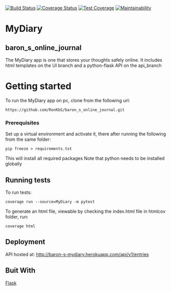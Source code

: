 [![Build Status](https://travis-ci.com/RonKbS/baron_s_online_journal.svg?branch=api_feature)](https://travis-ci.com/RonKbS/baron_s_online_journal)
[![Coverage Status](https://coveralls.io/repos/github/RonKbS/baron_s_online_journal/badge.svg)](https://coveralls.io/github/RonKbS/baron_s_online_journal)
[![Test Coverage](https://api.codeclimate.com/v1/badges/a99a88d28ad37a79dbf6/test_coverage)](https://codeclimate.com/github/codeclimate/codeclimate/test_coverage)
[![Maintainability](https://api.codeclimate.com/v1/badges/8f742ab7eebfdcf3af26/maintainability)](https://codeclimate.com/github/RonKbS/baron_s_online_journal/maintainability)

# MyDiary

## baron_s_online_journal

The MyDiary app is one that stores your thoughts safely online. It includes html templates on the 
UI branch and a python-flask API on the api_branch

# Getting started

To run the MyDiary app on pc, clone from the following url:
````
https://github.com/RonKbS/baron_s_online_journal.git
````

### Prerequisites

Set up a virtual environment and activate it, there after running the following from the same folder:
````
pip freeze > requirements.txt
````
This will install all required packages
Note that python needs to be installed globally

## Running tests

To run tests:
```
coverage run --source=MyDiary -m pytest
```

To generate an html file, viewable by checking the index.html file in htmlcov folder, run:
```
coverage html

```

## Deployment

API hosted at:
http://baron-s-mydiary.herokuapp.com/api/v1/entries

## Buit With

[Flask](http://flask.pocoo.org/docs/1.0/)

